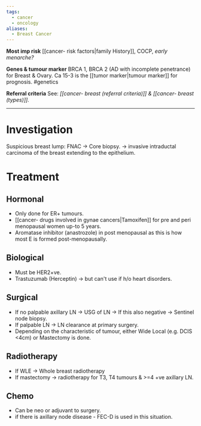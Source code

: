 ```yaml
---
tags:
  - cancer
  - oncology
aliases:
  - Breast Cancer
---
```

**Most imp risk**
[[cancer- risk factors|family History]], COCP, *early menarche?*

**Genes & tumour marker** 
BRCA 1, BRCA 2 (AD with incomplete penetrance) for Breast & Ovary. 
Ca 15-3 is the [[tumor marker|tumour marker]] for prognosis. 
#genetics 

**Referral criteria**
See: *[[cancer- breast (referral criteria)]] & [[cancer- breast (types)]].* 

---
# Investigation
Suspicious breast lump: FNAC -> Core biopsy. 
-> invasive intraductal carcinoma of the breast extending to the epithelium. 

# Treatment
## Hormonal
- Only done for ER+ tumours.
- [[cancer- drugs involved in gynae cancers|Tamoxifen]] for pre and peri menopausal women up-to 5 years.
- Aromatase inhibitor (anastrozole) in post menopausal as this is how most E is formed post-menopausally.
## Biological
- Must be HER2+ve.
- Trastuzumab (Herceptin) -> but can't use if h/o heart disorders.
## Surgical
- If no palpable axillary LN -> USG of LN -> If this also negative -> Sentinel node biopsy.
- If palpable LN -> LN clearance at primary surgery.
- Depending on the characteristic of tumour, either Wide Local (e.g. DCIS <4cm) or Mastectomy is done.

## Radiotherapy
- If WLE -> Whole breast radiotherapy
- If mastectomy -> radiotherapy for T3, T4 tumours & >=4 +ve axillary LN.

## Chemo
- Can be neo or adjuvant to surgery.
- if there is axillary node disease - FEC-D is used in this situation. 